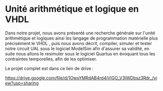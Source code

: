 # Unité arithmétique et logique en VHDL
Dans notre projet, nous avons présenté une recherche générale sur l'unité arithmétique et logiques ainsi les langage de programmation matérielle plus précisément le VHDL , puis nous avons décrit, compiler, simuler et tester notre circuit UAL sous le logiciel ModelSim afin d'assurer sa validité, en suite nous allons le resimuler sous le logiciel Quartus en évoquant tous les contraintes temporelles, afin de les optimiser.

Le projet complet est dans ce lien de drive :

https://drive.google.com/file/d/1OwsYMRdAB4rd4iVlGO_V3lWDbsz3Rdr_/view?usp=sharing
